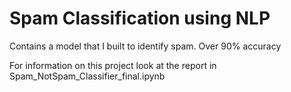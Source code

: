 # Spam Classification using NLP 
Contains a model that I built to identify spam. Over 90% accuracy


For information on this project look at the report in Spam_NotSpam_Classifier_final.ipynb
